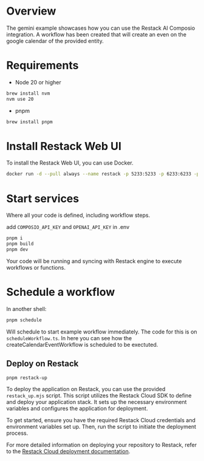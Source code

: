 # Overview

The gemini example showcases how you can use the Restack AI Composio integration. A workflow has been created that will create an even on the google calendar of the provided entity.

# Requirements

- Node 20 or higher

```bash
brew install nvm
nvm use 20
```

- pnpm

```bash
brew install pnpm
```

# Install Restack Web UI

To install the Restack Web UI, you can use Docker.

```bash
docker run -d --pull always --name restack -p 5233:5233 -p 6233:6233 -p 7233:7233 ghcr.io/restackio/restack:main
```

# Start services

Where all your code is defined, including workflow steps.

add `COMPOSIO_API_KEY` and `OPENAI_API_KEY` in .env

```bash
pnpm i
pnpm build
pnpm dev
```

Your code will be running and syncing with Restack engine to execute workflows or functions.

# Schedule a workflow

In another shell:

```bash
pnpm schedule
```

Will schedule to start example workflow immediately. The code for this is on `scheduleWorkflow.ts`. In here you can see how the createCalendarEventWorkflow is scheduled to be exectuted.

## Deploy on Restack

```bash
pnpm restack-up
```

To deploy the application on Restack, you can use the provided `restack_up.mjs` script. This script utilizes the Restack Cloud SDK to define and deploy your application stack. It sets up the necessary environment variables and configures the application for deployment.

To get started, ensure you have the required Restack Cloud credentials and environment variables set up. Then, run the script to initiate the deployment process.

For more detailed information on deploying your repository to Restack, refer to the [Restack Cloud deployment documentation](https://docs.restack.io/restack-cloud/deployrepo).
